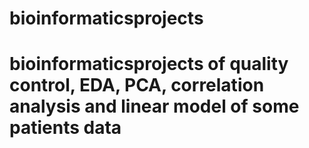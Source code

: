# bioinformaticsprojects
# bioinformaticsprojects of quality control, EDA, PCA, correlation analysis and linear model of some patients data
